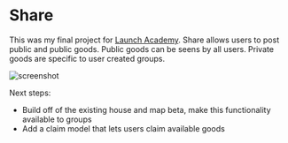 Share
=============

This was my final project for [Launch Academy](https://launchacademy.com/). Share allows users to post public and public goods. Public goods can be seens by all users. Private goods are specific to user created groups.

![screenshot](http://i.imgur.com/PaoOWVf.png)

Next steps: 

- Build off of the existing house and map beta, make this functionality available to groups
- Add a claim model that lets users claim available goods
